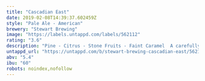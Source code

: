 ```yaml
---
title: "Cascadian East"
date: 2019-02-08T14:39:37.602459Z
style: "Pale Ale - American"
brewery: "Stewart Brewing"
image: "https://labels.untappd.com/labels/562112"
rating: "3.6"
description: "Pine - Citrus - Stone Fruits - Faint Caramel  A carefully selected blend of hops from the Cascadia region in the West Coast of North America. Aromas of pine forest, candied orange peel, grapefruit and citrus. Resinous from the bottle, slightly sweeter and very session-able on cask.   Expect a big white head, tongue tingling bitterness and a crisp, dry finish."
untappd_url: "https://untappd.com/b/stewart-brewing-cascadian-east/562112"
abv: "5.4"
ibu: "60"
robots: noindex,nofollow
---
```

